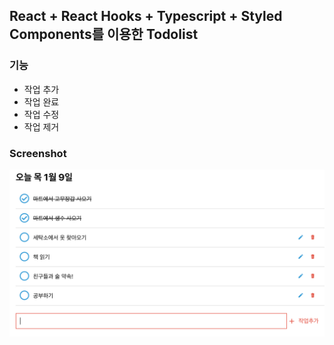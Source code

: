 ## React + React Hooks + Typescript + Styled Components를 이용한 Todolist

### 기능

- 작업 추가
- 작업 완료
- 작업 수정
- 작업 제거

### Screenshot

![screensh](./app-screenshot.png)